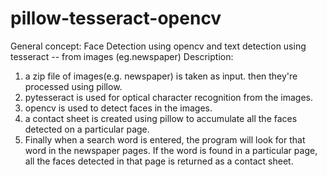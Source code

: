 # pillow-tesseract-opencv
General concept: Face Detection using opencv and text detection using tesseract -- from images (eg.newspaper)
Description:
  1. a zip file of images(e.g. newspaper) is taken as input. then they're processed using pillow.
  2. pytesseract is used for optical character recognition from the images.
  3. opencv is used to detect faces in the images.
  4. a contact sheet is created using pillow to accumulate all the faces detected on a particular page.
  5. Finally when a search word is entered, the program will look for that word in the newspaper pages. If the word is found in a particular page, all the faces detected      in that page is returned as a contact sheet.
  
 
